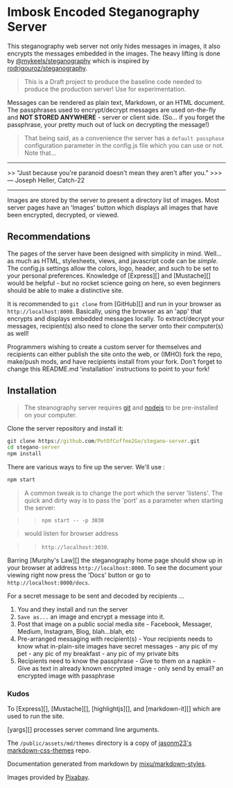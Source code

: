 # Imbosk Encoded Steganography Server

This steganography web server not only hides messages in images, it also encrypts the messages embedded in the images. The heavy lifting is done by [@mykeels/steganography][1] which is inspired by [rodrigouroz/steganography][2].

> This is a Draft project to produce the baseline code needed to produce the production server! Use for experimentation.

Messages can be rendered as plain text, Markdown, or an HTML document. The passphrases used to encrypt/decrypt messages are used on-the-fly and **NOT STORED ANYWHERE** - server or client side. (So... if you forget the passphrase, your pretty much out of luck on decrypting the message!)

> That being said, as a convenience the server has a `default passphase` configuration parameter in the config.js file which you can use or not. Note that...
<hr>
>> “Just because you're paranoid doesn't mean they aren't after you.”
>>> ― Joseph Heller, Catch-22
<hr>

Images are stored by the server to present a directory list of images. Most server pages have an 'Images' button which displays all images that have been encrypted, decrypted, or viewed.

## Recommendations
The pages of the server have been designed with simplicity in mind. Well... as much as HTML, stylesheets, views, and javascript code can be _simple_. The config.js settings allow the colors, logo, header, and such to be set to your personal preferences. Knowledge of [Express][] and [Mustache][] would be helpful - but no rocket science going on here, so even beginners should be able to make a distinctive site.

It is recommended to `git clone` from [GitHub][] and run in your browser as `http://localhost:8000`. Basically, using the browser as an 'app' that encrypts and displays embedded messages locally. To extract/decrypt your messages, recipient(s) also need to clone the server onto their computer(s) as well!

Programmers wishing to create a custom server for themselves and recipients can either publish the site onto the web, or (IMHO) fork the repo, make/push mods, and have recipients install from your fork. Don't forget to change this README.md 'installation' instructions to point to your fork!

## Installation
> The steanography server requires [git][3] and [nodejs][4] to be pre-installed on your computer.

Clone the server repository and install it:

```cmd
git clone https://github.com/PotOfCoffee2Go/stegano-server.git
cd stegano-server
npm install
```

There are various ways to fire up the server. We'll use :

```cmd
npm start
```


> A common tweak is to change the port which the server 'listens'. The quick and dirty way is to pass the 'port' as a parameter when starting the server:

>> `npm start -- -p 3030`

> would listen for browser address

>> `http://localhost:3030`.

Barring [Murphy's Law][] the steganography home page should show up in your browser at address `http://localhost:8000`. To see the document your viewing right now press the 'Docs' button or go to `http://localhost:8000/docs`.




For a secret message to be sent and decoded by recipients ...

  1. You and they install and run the server
  2. `Save as...` an image and encrypt a message into it.
  3. Post that image on a public social media site
    - Facebook, Messager, Medium, Instagram, Blog, blah...blah, etc
  4. Pre-arranged messaging with recipient(s)
    - Your recipients needs to know what in-plain-site images have secret messages
    - any pic of my pet
    - any pic of my breakfast
    - any pic of my private bits
  5. Recipients need to know the passphrase
    - Give to them on a napkin
    - Give as text in already known encrypted image
    - only send by email? an encrypted image with passphrase


### Kudos
To [Express][], [Mustache][], [highlightjs][], and [markdown-it][] which are used to run the site.

[yargs][] processes server command line arguments.

The `/public/assets/md/themes` directory is a copy of [jasonm23's markdown-css-themes](http://jasonm23.github.io/markdown-css-themes/) repo.

Documentation generated from markdown by [mixu/markdown-styles][7].

Images provided by [Pixabay][8].


[1]: https://github.com/mykeels/steganography
[2]: https://github.com/rodrigouroz/steganography
[3]: https://git-scm.com/
[4]: https://nodejs.org/
[5]: https:/github.com/repo/issues
[6]: https://ngrok.com/
[7]: https://github.com/mixu/markdown-styles
[8]: https://pixabay.com/

